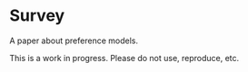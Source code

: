 # Survey
A paper about preference models.

This is a work in progress. Please do not use, reproduce, etc.

